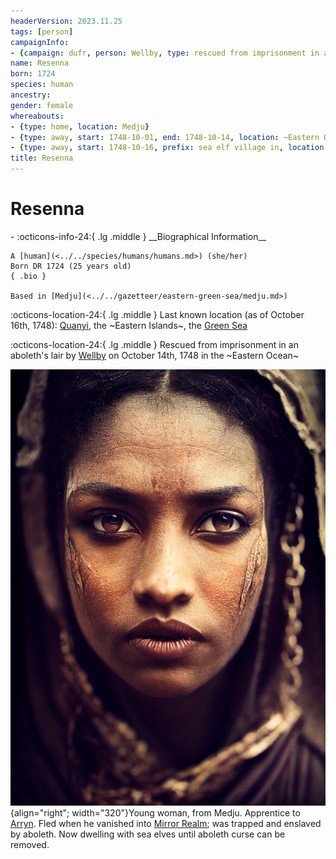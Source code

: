 ```yaml
---
headerVersion: 2023.11.25
tags: [person]
campaignInfo:
- {campaign: dufr, person: Wellby, type: rescued from imprisonment in an aboleth's lair, date: 1748-10-14}
name: Resenna
born: 1724
species: human
ancestry:
gender: female
whereabouts:
- {type: home, location: Medju}
- {type: away, start: 1748-10-01, end: 1748-10-14, location: ~Eastern Ocean~}
- {type: away, start: 1748-10-16, prefix: sea elf village in, location: Quanyi}
title: Resenna
---
```

# Resenna
<div class="grid cards ext-narrow-margin ext-one-column" markdown>
- :octicons-info-24:{ .lg .middle } __Biographical Information__

    A [human](<../../species/humans/humans.md>) (she/her)  
    Born DR 1724 (25 years old)  
    { .bio }

    Based in [Medju](<../../gazetteer/eastern-green-sea/medju.md>)
</div>

:octicons-location-24:{ .lg .middle } Last known location (as of October 16th, 1748): [Quanyi](<../../gazetteer/eastern-green-sea/quanyi.md>), the ~Eastern Islands~, the [Green Sea](<../../gazetteer/green-sea.md>)



:octicons-location-24:{ .lg .middle } Rescued from imprisonment in an aboleth's lair by [Wellby](<../pcs/dunmar-fellowship/wellby.md>) on October 14th, 1748 in the ~Eastern Ocean~  


![Resenna](../../assets/resenna.png){align="right"; width="320"}Young woman, from Medju. Apprentice to [Arryn](<./arryn.md>). Fled when he vanished into [Mirror Realm](<../../cosmology/multiverse/echo-realms/mirror-realm.md>); was trapped and enslaved by aboleth. Now dwelling with sea elves until aboleth curse can be removed. 
